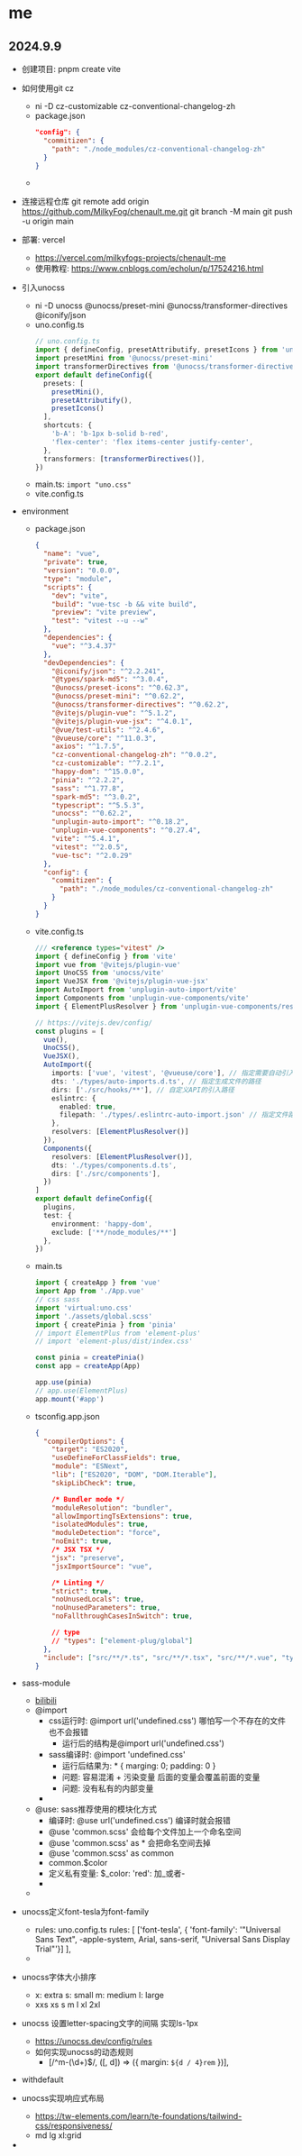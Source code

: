# me

## 2024.9.9
- 创建项目: pnpm create vite
- 如何使用git cz
  - ni -D cz-customizable cz-conventional-changelog-zh
  - package.json
    ```json
    "config": {
      "commitizen": {
        "path": "./node_modules/cz-conventional-changelog-zh"
      }
    }
    ```
  - 
- 连接远程仓库
  git remote add origin https://github.com/MilkyFog/chenault.me.git
  git branch -M main
  git push -u origin main
- 部署: vercel
  - https://vercel.com/milkyfogs-projects/chenault-me
  - 使用教程: https://www.cnblogs.com/echolun/p/17524216.html
- 引入unocss
  - ni -D unocss @unocss/preset-mini @unocss/transformer-directives @iconify/json
  - uno.config.ts
    ```ts
    // uno.config.ts
    import { defineConfig, presetAttributify, presetIcons } from 'unocss'
    import presetMini from '@unocss/preset-mini'
    import transformerDirectives from '@unocss/transformer-directives'
    export default defineConfig({
      presets: [
        presetMini(), 
        presetAttributify(), 
        presetIcons()
      ],
      shortcuts: {
        'b-A': 'b-1px b-solid b-red',
        'flex-center': 'flex items-center justify-center',
      },
      transformers: [transformerDirectives()],
    })
    ```
  - main.ts: `import "uno.css"`
  - vite.config.ts
- environment
  - package.json
    ```json
    {
      "name": "vue",
      "private": true,
      "version": "0.0.0",
      "type": "module",
      "scripts": {
        "dev": "vite",
        "build": "vue-tsc -b && vite build",
        "preview": "vite preview",
        "test": "vitest --u --w"
      },
      "dependencies": {
        "vue": "^3.4.37"
      },
      "devDependencies": {
        "@iconify/json": "^2.2.241",
        "@types/spark-md5": "^3.0.4",
        "@unocss/preset-icons": "^0.62.3",
        "@unocss/preset-mini": "^0.62.2",
        "@unocss/transformer-directives": "^0.62.2",
        "@vitejs/plugin-vue": "^5.1.2",
        "@vitejs/plugin-vue-jsx": "^4.0.1",
        "@vue/test-utils": "^2.4.6",
        "@vueuse/core": "^11.0.3",
        "axios": "^1.7.5",
        "cz-conventional-changelog-zh": "^0.0.2",
        "cz-customizable": "^7.2.1",
        "happy-dom": "^15.0.0",
        "pinia": "^2.2.2",
        "sass": "^1.77.8",
        "spark-md5": "^3.0.2",
        "typescript": "^5.5.3",
        "unocss": "^0.62.2",
        "unplugin-auto-import": "^0.18.2",
        "unplugin-vue-components": "^0.27.4",
        "vite": "^5.4.1",
        "vitest": "^2.0.5",
        "vue-tsc": "^2.0.29"
      },
      "config": {
        "commitizen": {
          "path": "./node_modules/cz-conventional-changelog-zh"
        }
      }
    }
    ```
  - vite.config.ts
    ```ts
    /// <reference types="vitest" />
    import { defineConfig } from 'vite'
    import vue from '@vitejs/plugin-vue'
    import UnoCSS from 'unocss/vite'
    import VueJSX from '@vitejs/plugin-vue-jsx'
    import AutoImport from 'unplugin-auto-import/vite'
    import Components from 'unplugin-vue-components/vite'
    import { ElementPlusResolver } from 'unplugin-vue-components/resolvers'

    // https://vitejs.dev/config/
    const plugins = [
      vue(), 
      UnoCSS(), 
      VueJSX(), 
      AutoImport({
        imports: ['vue', 'vitest', '@vueuse/core'], // 指定需要自动引入的文件
        dts: './types/auto-imports.d.ts', // 指定生成文件的路径
        dirs: ['./src/hooks/**'], // 自定义API的引入路径
        eslintrc: {
          enabled: true,
          filepath: './types/.eslintrc-auto-import.json' // 指定文件路径
        },
        resolvers: [ElementPlusResolver()]
      }),
      Components({
        resolvers: [ElementPlusResolver()],
        dts: './types/components.d.ts',
        dirs: ['./src/components'],
      }) 
    ]
    export default defineConfig({
      plugins,
      test: {
        environment: 'happy-dom',
        exclude: ['**/node_modules/**']
      },
    })
    ```
  - main.ts
    ```ts
    import { createApp } from 'vue'
    import App from './App.vue'
    // css sass
    import 'virtual:uno.css'
    import './assets/global.scss'
    import { createPinia } from 'pinia'
    // import ElementPlus from 'element-plus'
    // import 'element-plus/dist/index.css'

    const pinia = createPinia()
    const app = createApp(App)

    app.use(pinia)
    // app.use(ElementPlus)
    app.mount('#app')
    ```
  - tsconfig.app.json 
    ```json
    {
      "compilerOptions": {
        "target": "ES2020",
        "useDefineForClassFields": true,
        "module": "ESNext",
        "lib": ["ES2020", "DOM", "DOM.Iterable"],
        "skipLibCheck": true,

        /* Bundler mode */
        "moduleResolution": "bundler",
        "allowImportingTsExtensions": true,
        "isolatedModules": true,
        "moduleDetection": "force",
        "noEmit": true,
        /* JSX TSX */
        "jsx": "preserve",
        "jsxImportSource": "vue",

        /* Linting */
        "strict": true,
        "noUnusedLocals": true,
        "noUnusedParameters": true,
        "noFallthroughCasesInSwitch": true,

        // type
        // "types": ["element-plug/global"] 
      },
      "include": ["src/**/*.ts", "src/**/*.tsx", "src/**/*.vue", "types/**/*.ts"]
    }

    ```
- sass-module
  - [bilibili](https://www.bilibili.com/video/BV1uw4m1v79V/?spm_id_from=333.337.search-card.all.click&vd_source=bbb17d49654d454c95ef8157b625f1bb)
  - @import
    - css运行时: @import url('undefined.css') 哪怕写一个不存在的文件也不会报错
      - 运行后的结构是@import url('undefined.css')
    - sass编译时: @import 'undefined.css'
      - 运行后结果为: * { marging: 0; padding: 0 } 
      - 问题: 容易混淆 + 污染变量 后面的变量会覆盖前面的变量
      - 问题: 没有私有的内部变量
    - 
  - @use: sass推荐使用的模块化方式
    - 编译时: @use url('undefined.css') 编译时就会报错
    - @use 'common.scss' 会给每个文件加上一个命名空间
    - @use 'common.scss' as * 会把命名空间去掉
    - @use 'common.scss' as common
    - common.$color
    - 定义私有变量: $_color: 'red': 加_或者-
    - 
  - 
- unocss定义font-tesla为font-family
  
  - rules: uno.config.ts
    rules: [
      ['font-tesla', { 'font-family': '"Universal Sans Text", -apple-system, Arial, sans-serif, "Universal Sans Display Trial"'}]
    ],
  - 
- unocss字体大小排序
  - x: extra s: small m: medium l: large
  - xxs xs s m l xl 2xl
- unocss 设置letter-spacing文字的间隔 实现ls-1px
  - https://unocss.dev/config/rules
  - 如何实现unocss的动态规则
    - [/^m-(\d+)$/, ([, d]) => ({ margin: `${d / 4}rem` })],
- withdefault 
- unocss实现响应式布局
  - https://tw-elements.com/learn/te-foundations/tailwind-css/responsiveness/
  - md lg xl:grid
- 
  